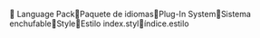       Language Pack   Paquete de idiomas   Plug-In System   Sistema enchufable   Style   Estilo
   index.styl   índice.estilo